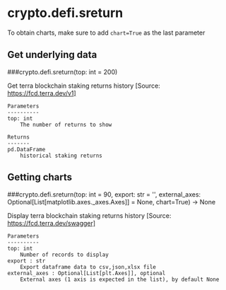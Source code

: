 # crypto.defi.sreturn

To obtain charts, make sure to add `chart=True` as the last parameter

## Get underlying data 
###crypto.defi.sreturn(top: int = 200)

Get terra blockchain staking returns history [Source: https://fcd.terra.dev/v1]

    Parameters
    ----------
    top: int
        The number of returns to show

    Returns
    -------
    pd.DataFrame
        historical staking returns

## Getting charts 
###crypto.defi.sreturn(top: int = 90, export: str = '', external_axes: Optional[List[matplotlib.axes._axes.Axes]] = None, chart=True) -> None

Display terra blockchain staking returns history [Source: https://fcd.terra.dev/swagger]

    Parameters
    ----------
    top: int
        Number of records to display
    export : str
        Export dataframe data to csv,json,xlsx file
    external_axes : Optional[List[plt.Axes]], optional
        External axes (1 axis is expected in the list), by default None

